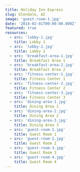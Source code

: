 ```yaml
---
title: Holiday Inn Express
slug: Glendale, AZ
image: 'guest-room-1.jpg'
date: '2014-02-01T00:00:00.000Z'
featured: true
resources:
  - src: 'lobby-1.jpg'
    title: Lobby 1
  - src: 'lobby-2.jpg'
    title: Lobby 2
  - src: 'breakfast-area-1.jpg'
    title: Breakfast Area 1
  - src: 'breakfast-area-2.jpg'
    title: Breakfast Area 2
  - src: 'fitness-center-1.jpg'
    title: Fitness Center 1
  - src: 'fitness-center-2.jpg'
    title: Fitness Center 2
  - src: 'fitness-center-3.jpg'
    title: Fitness Center 3
  - src: 'dining-area-1.jpg'
    title: Dining Area 1
  - src: 'dining-area-2.jpg'
    title: Dining Area 2
  - src: 'dining-area-3.jpg'
    title: Dining Area 3
  - src: 'guest-room-1.jpg'
    title: Guest Room 1
  - src: 'guest-room-2.jpg'
    title: Guest Room 2
  - src: 'guest-room-3.jpg'
    title: Guest Room 3
  - src: 'guest-room-4.jpg'
    title: Guest Room 4
---
```

